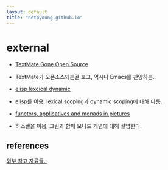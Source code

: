 ```yaml
---
layout: default
title: "netpyoung.github.io"
---
```


# external

* [TextMate Gone Open Source](TextMate_Gone_Open_Source)
 - TextMate가 오픈소스되는걸 보고, 역시나 Emacs를 찬양하는..
* [elisp lexcical dynamic](elisp_lexcical_dynamic)
 - elisp를 이용, lexical scoping과 dynamic scoping에 대해 다룸.
* [functors, applicatives and monads in pictures](functors_applicatives_and_monads_in_pictures/)
 - 하스켈을 이용, 그림과 함께 모나드 개념에 대해 설명한다.

## references
[외부 참고 자료들..](refs/)
